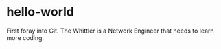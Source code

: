 # hello-world
First foray into Git.
The Whittler is a Network Engineer that needs to learn more coding.

